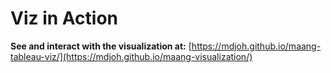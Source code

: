 # Viz in Action
**See and interact with the visualization at:** [https://mdjoh.github.io/maang-tableau-viz/](https://mdjoh.github.io/maang-visualization/)
